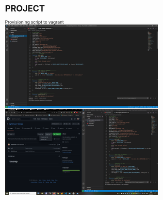 # PROJECT

Provisioning script to vagrant
![Picture_1](https://raw.githubusercontent.com/nightdread/tmsrep/hw9/2021-02-22_18-16-34.png)
![Picture_2](https://raw.githubusercontent.com/nightdread/tmsrep/hw9/2021-02-22_18-20-36.png)
